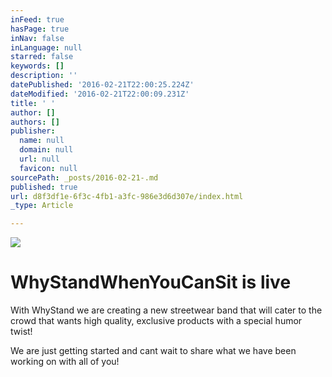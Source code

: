 ```yaml
---
inFeed: true
hasPage: true
inNav: false
inLanguage: null
starred: false
keywords: []
description: ''
datePublished: '2016-02-21T22:00:25.224Z'
dateModified: '2016-02-21T22:00:09.231Z'
title: ' '
author: []
authors: []
publisher:
  name: null
  domain: null
  url: null
  favicon: null
sourcePath: _posts/2016-02-21-.md
published: true
url: d8f3df1e-6f3c-4fb1-a3fc-986e3d6d307e/index.html
_type: Article

---
```

![](https://the-grid-user-content.s3-us-west-2.amazonaws.com/67e40f8e-f70a-4364-b1b5-5d73ab0c455b.png)

# 

# WhyStandWhenYouCanSit is live

With WhyStand we are creating a new streetwear band that will cater to the crowd that wants high quality, exclusive products with a special humor twist!

We are just getting started and cant wait to share what we have been working on with all of you!